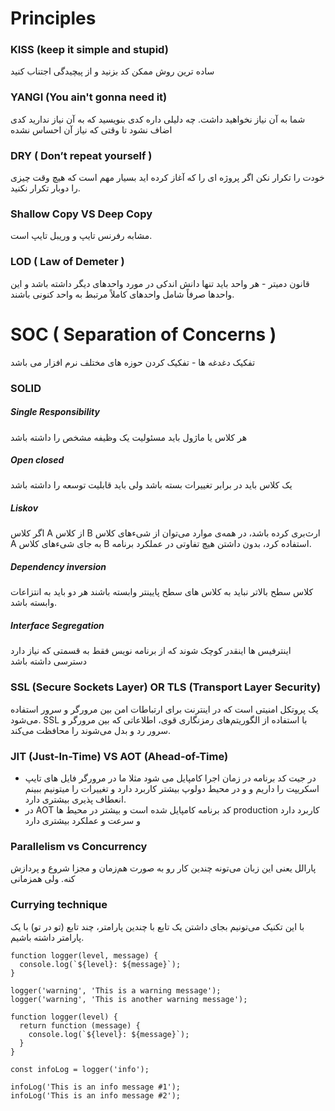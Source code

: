 # Principles

### KISS (keep it simple and stupid)
ساده ترین روش ممکن کد بزنید و از پیچیدگی اجتناب کنید

### YANGI (You ain't gonna need it)
 شما به آن نیاز نخواهید داشت.
 چه دلیلی داره کدی بنویسید که به آن نیاز ندارید
 کدی اضاف نشود تا وقتی که نیاز آن احساس نشده
 ### DRY ( Don’t repeat yourself )
 خودت را تکرار نکن
 اگر پروژه ای را که آغاز کرده اید بسیار مهم است که هیچ وقت چیزی را دوبار تکرار نکنید.
 
 ### Shallow Copy VS Deep Copy
 مشابه رفرنس تایپ و وریبل تایپ است.

 ### LOD ( Law of Demeter )
 قانون دمیتر - هر واحد باید تنها دانش اندکی در مورد واحدهای دیگر داشته باشد و این واحدها صرفاً شامل واحدهای کاملاً مرتبط به واحد کنونی باشند. 
 # SOC ( Separation of Concerns )
 تفکیک دغدغه ها - تفکیک کردن حوزه های مختلف نرم افزار می باشد  
 
### SOLID

##### Single Responsibility
هر کلاس یا ماژول باید مسئولیت یک وظیفه مشخص را داشته باشد 

##### Open closed

یک کلاس باید در برابر تغییرات بسته باشد ولی باید قابلیت توسعه را داشته باشد
##### Liskov
اگر کلاس A از کلاس B ارث‌بری کرده باشد، در همه‌ی موارد می‌توان از شی‌ء‌های کلاس A به جای شیء‌های کلاس B استفاده کرد، بدون داشتن هیچ تفاوتی در عملکرد برنامه.

##### Dependency inversion

کلاس سطح بالاتر نباید به کلاس های سطح پایینتر وابسته باشند هر دو باید به انتزاعات وابسته باشد.
##### Interface Segregation 
اینترفیس ها اینقدر کوچک شوند که از برنامه نویس فقط به قسمتی که نیاز دارد دسترسی داشته باشد
 
 
 
### SSL (Secure Sockets Layer) OR TLS (Transport Layer Security)
 یک پروتکل امنیتی است که در اینترنت برای ارتباطات امن بین مرورگر و سرور استفاده می‌شود. SSL با استفاده از الگوریتم‌های رمزنگاری قوی، اطلاعاتی که بین مرورگر و سرور رد و بدل می‌شوند را محافظت می‌کند.



 ### JIT (Just-In-Time) VS AOT (Ahead-of-Time)
  - در جیت کد برنامه در زمان اجرا کامپایل می شود مثلا ما در مرورگر فایل های تایپ اسکریپت را داریم و و در محیط دولوپ بیشتر کاربرد دارد و تغییرات را میتونیم ببینم انعطاف پذیری بیشتری دارد.
 -  در AOT کد برنامه کامپایل شده است و بیشتر در محیط ها production کاربرد دارد و سرعت و عملکرد بیشتری دارد
 

### Parallelism vs Concurrency
پارالل یعنی این زبان می‌تونه چندین کار رو به صورت هم‌زمان و مجزا شروع و پردازش کنه. ولی همزمانی 


### Currying technique
با این تکنیک می‌تونیم بجای داشتن یک تابع با چندین پارامتر، چند تابع (تو در تو) با یک پارامتر داشته باشیم.

```
function logger(level, message) {
  console.log(`${level}: ${message}`);
}

logger('warning', 'This is a warning message');
logger('warning', 'This is another warning message');

```
```
function logger(level) {
  return function (message) {
    console.log(`${level}: ${message}`);
  }
}

const infoLog = logger('info');

infoLog('This is an info message #1');
infoLog('This is an info message #2');

```
